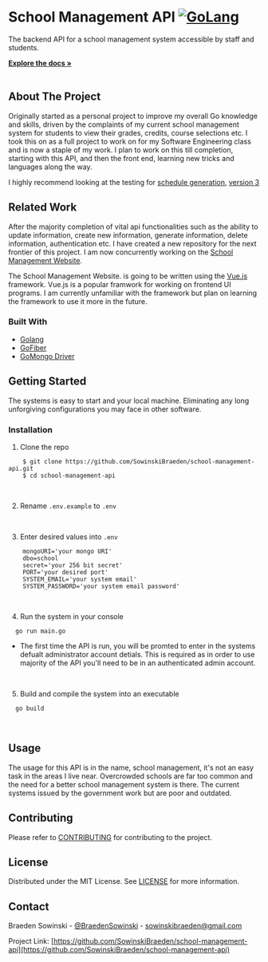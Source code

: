 # School Management API [![GoLang](https://pkg.go.dev/badge/golang.org/x/example.svg)](https://go.dev/)

The backend API for a school management system accessible by staff and students.

<a href="https://github.com/SowinskiBraeden/school-management-api"><strong>Explore the docs »</strong></a>
<br>
<br>

## About The Project

Originally started as a personal project to improve my overall Go knowledge and skills, driven by the complaints
of my current school management system for students to view their grades, credits, course selections etc. I took
this on as a full project to work on for my Software Engineering class and is now a staple of my work. I plan to
work on this till completion, starting with this API, and then the front end, learning new tricks and languages
along the way.

I highly recommend looking at the testing for [schedule generation](/test/scheduleGenerator), [version 3](/test/scheduleGenerator/generator_v3.py)

## Related Work

After the majority completion of vital api functionalities such as the ability to update information, create new
information, generate information, delete information, authentication etc. I have created a new repository 
for the next frontier of this project. I am now concurrently working on the [School Management Website](https://github.com/SowinskiBraeden/school-management).

The School Management Website. is going to be written using the [Vue.js](https://vuejs.org/) framework. Vue.js is a popular framwork for working on frontend UI  
programs. I am currently unfamiliar with the framework but plan on learning the framework to use it more in the future.
<br>

### Built With

* [Golang](https://go.dev/)
* [GoFiber](https://gofiber.io/)
* [GoMongo Driver](https://docs.mongodb.com/drivers/go/current/)

## Getting Started

The systems is easy to start and your local machine. Eliminating any long unforgiving configurations you may face in other software.

### Installation

1. Clone the repo
```
    $ git clone https://github.com/SowinskiBraeden/school-management-api.git
    $ cd school-management-api
```

<br>

2. Rename `.env.example` to `.env`

<br>

3. Enter desired values into `.env`
```
    mongoURI='your mongo URI'
    dbo=school
    secret='your 256 bit secret'
    PORT='your desired port'
    SYSTEM_EMAIL='your system email'
    SYSTEM_PASSWORD='your system email password'
```

<br>

4. Run the system in your console
```
  go run main.go
```

* The first time the API is run, you will be promted to enter in the systems defualt administrator account detials.
 This is required as in order to use majority of the API you'll need to be in an authenticated admin account.

<br>

5. Build and compile the system into an executable
```
  go build
```
<br>


## Usage

The usage for this API is in the name, school management, it's not an easy task in the areas I live near. Overcrowded schools are far too common and the need for a better school management system is there. The current systems issued by the government work but are poor and outdated.


<!-- CONTRIBUTING -->
## Contributing

Please refer to [CONTRIBUTING](CONTRIBUTING.md) for contributing to the project.



<!-- LICENSE -->
## License

Distributed under the MIT License. See [LICENSE](LICENSE) for more information.


<!-- CONTACT -->
## Contact

Braeden Sowinski - [@BraedenSowinski](https://twitter.com/BraedenSowinski) - sowinskibraeden@gmail.com

Project Link: [https://github.com/SowinskiBraeden/school-management-api](https://github.com/SowinskiBraeden/school-management-api)
